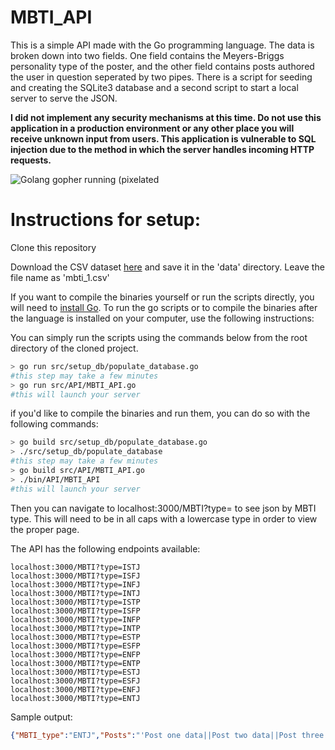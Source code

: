 # MBTI_API

This is a simple API made with the Go programming language. The data is broken down into two fields.  One field contains the Meyers-Briggs personality type of the poster, and the other field contains posts authored the user in question seperated by two pipes. There is a script for seeding and creating the SQLite3 database and a second script to start a local server to serve the JSON.

**I did not implement any security mechanisms at this time.  Do not use this application in a production environment or any other place you will receive unknown input from users.  This application is vulnerable to SQL injection due to the method in which the server handles incoming HTTP requests.**

![Golang gopher running (pixelated](https://github.com/egonelbre/gophers/blob/master/.thumb/animation/2bit-sprite/demo.gif?raw=true)


# Instructions for setup:

Clone this repository

Download the CSV dataset [here](https://www.kaggle.com/datasnaek/mbti-type/data) and save it in the 'data' directory.  Leave the file name as 'mbti_1.csv'

If you want to compile the binaries yourself or run the scripts directly, you will need to [install Go](https://golang.org/doc/install).  To run the go scripts or to compile the binaries after the language is installed on your computer, use the following instructions:

You can simply run the scripts using the commands below from the root directory of the cloned project.
```bash
> go run src/setup_db/populate_database.go
#this step may take a few minutes
> go run src/API/MBTI_API.go
#this will launch your server
```

if you'd like to compile the binaries and run them, you can do so with the following commands:

```bash
> go build src/setup_db/populate_database.go
> ./src/setup_db/populate_database
#this step may take a few minutes
> go build src/API/MBTI_API.go
> ./bin/API/MBTI_API
#this will launch your server
```

Then you can navigate to localhost:3000/MBTI?type=<MBTI Type> to see json by MBTI type.
This will need to be in all caps with a lowercase type in order to view the proper page.

The API has the following endpoints available:
```
localhost:3000/MBTI?type=ISTJ
localhost:3000/MBTI?type=ISFJ
localhost:3000/MBTI?type=INFJ
localhost:3000/MBTI?type=INTJ
localhost:3000/MBTI?type=ISTP
localhost:3000/MBTI?type=ISFP
localhost:3000/MBTI?type=INFP
localhost:3000/MBTI?type=INTP
localhost:3000/MBTI?type=ESTP
localhost:3000/MBTI?type=ESFP
localhost:3000/MBTI?type=ENFP
localhost:3000/MBTI?type=ENTP
localhost:3000/MBTI?type=ESTJ
localhost:3000/MBTI?type=ESFJ
localhost:3000/MBTI?type=ENFJ
localhost:3000/MBTI?type=ENTJ
```

Sample output:

```json
{"MBTI_type":"ENTJ","Posts":"'Post one data||Post two data||Post three data'"}
```
